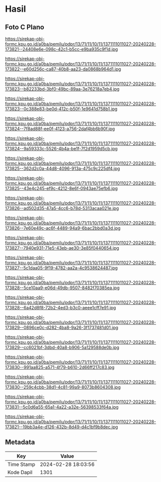 # Hasil

## Foto C Plano

https://sirekap-obj-formc.kpu.go.id/a0ba/pemilu/pdpr/13/71/11/10/11/1371111011027-20240228-173821--24408e6e-098c-42c1-b5cc-e9ba935c9f1d.jpg

https://sirekap-obj-formc.kpu.go.id/a0ba/pemilu/pdpr/13/71/11/10/11/1371111011027-20240228-173822--e60d256c-ca87-40b8-aa23-da0868b964d1.jpg

https://sirekap-obj-formc.kpu.go.id/a0ba/pemilu/pdpr/13/71/11/10/11/1371111011027-20240228-173823--b82233bd-3bf0-49bc-89aa-3e76218a7eb4.jpg

https://sirekap-obj-formc.kpu.go.id/a0ba/pemilu/pdpr/13/71/11/10/11/1371111011027-20240228-173823--0c388e83-be0d-412c-b50f-1e9641d758b1.jpg

https://sirekap-obj-formc.kpu.go.id/a0ba/pemilu/pdpr/13/71/11/10/11/1371111011027-20240228-173824--7f8ad88f-ee0f-4123-a756-2daf4bb6b90f.jpg

https://sirekap-obj-formc.kpu.go.id/a0ba/pemilu/pdpr/13/71/11/10/11/1371111011027-20240228-173824--9a59333c-5526-4b4a-be1f-7f2d1959d5cb.jpg

https://sirekap-obj-formc.kpu.go.id/a0ba/pemilu/pdpr/13/71/11/10/11/1371111011027-20240228-173825--362d2c0a-44d8-4096-913a-475c9c225df4.jpg

https://sirekap-obj-formc.kpu.go.id/a0ba/pemilu/pdpr/13/71/11/10/11/1371111011027-20240228-173825--43e4c245-ef9c-4212-8e6f-0943ae75efb6.jpg

https://sirekap-obj-formc.kpu.go.id/a0ba/pemilu/pdpr/13/71/11/10/11/1371111011027-20240228-173826--ad502d35-47a5-4cc6-b78d-5313acaa021e.jpg

https://sirekap-obj-formc.kpu.go.id/a0ba/pemilu/pdpr/13/71/11/10/11/1371111011027-20240228-173826--7e60e49c-ac6f-4489-94a9-6bac2bbd0a3d.jpg

https://sirekap-obj-formc.kpu.go.id/a0ba/pemilu/pdpr/13/71/11/10/11/1371111011027-20240228-173827--7940e931-71e5-43eb-ae30-3e85f0440654.jpg

https://sirekap-obj-formc.kpu.go.id/a0ba/pemilu/pdpr/13/71/11/10/11/1371111011027-20240228-173827--5c1daa05-9f19-4782-aa2a-4c9538624487.jpg

https://sirekap-obj-formc.kpu.go.id/a0ba/pemilu/pdpr/13/71/11/10/11/1371111011027-20240228-173828--5ce10aa9-e06d-49db-9507-8482f70385ea.jpg

https://sirekap-obj-formc.kpu.go.id/a0ba/pemilu/pdpr/13/71/11/10/11/1371111011027-20240228-173828--6a42d8f8-72b2-4ed3-b3c0-aeee1cff7e91.jpg

https://sirekap-obj-formc.kpu.go.id/a0ba/pemilu/pdpr/13/71/11/10/11/1371111011027-20240228-173829--0896ce0c-d282-4ba8-9a26-3f1737481d01.jpg

https://sirekap-obj-formc.kpu.go.id/a0ba/pemilu/pdpr/13/71/11/10/11/1371111011027-20240228-173829--cc6021bf-3dbd-40a8-b906-5a129588de0b.jpg

https://sirekap-obj-formc.kpu.go.id/a0ba/pemilu/pdpr/13/71/11/10/11/1371111011027-20240228-173830--991aa825-a571-4f79-b610-2d66ff217c83.jpg

https://sirekap-obj-formc.kpu.go.id/a0ba/pemilu/pdpr/13/71/11/10/11/1371111011027-20240228-173830--259c4cbb-38d1-4c81-99a9-8073b8604308.jpg

https://sirekap-obj-formc.kpu.go.id/a0ba/pemilu/pdpr/13/71/11/10/11/1371111011027-20240228-173831--5c0d6a55-65a1-4a22-a32e-56398533f64a.jpg

https://sirekap-obj-formc.kpu.go.id/a0ba/pemilu/pdpr/13/71/11/10/11/1371111011027-20240228-173821--19bb3a4e-d126-432b-8d49-d4c1bf9b8dec.jpg


## Metadata

| Key        | Value               |
| ---------- | ------------------- |
| Time Stamp | 2024-02-28 18:03:56 |
| Kode Dapil | 1301                |



